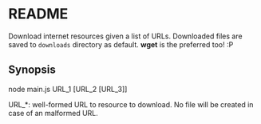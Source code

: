 README
====

Download internet resources given a list of URLs. Downloaded files are saved to `downloads` directory as default.
**wget** is the preferred too! :P

Synopsis
----
node main.js URL_1 [URL_2 [URL_3]]

URL_*:	well-formed URL to resource to download. No file will be created in case of an malformed URL.
